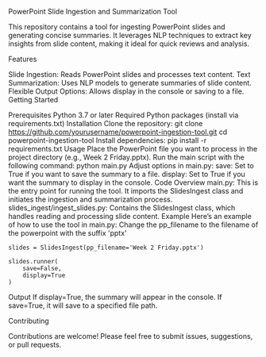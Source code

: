 PowerPoint Slide Ingestion and Summarization Tool

This repository contains a tool for ingesting PowerPoint slides and generating concise summaries. It leverages NLP techniques to extract key insights from slide content, making it ideal for quick reviews and analysis.

Features

Slide Ingestion: Reads PowerPoint slides and processes text content.
Text Summarization: Uses NLP models to generate summaries of slide content.
Flexible Output Options: Allows display in the console or saving to a file.
Getting Started

Prerequisites
Python 3.7 or later
Required Python packages (install via requirements.txt)
Installation
Clone the repository:
git clone https://github.com/yourusername/powerpoint-ingestion-tool.git
cd powerpoint-ingestion-tool
Install dependencies:
pip install -r requirements.txt
Usage
Place the PowerPoint file you want to process in the project directory (e.g., Week 2 Friday.pptx).
Run the main script with the following command:
python main.py
Adjust options in main.py:
save: Set to True if you want to save the summary to a file.
display: Set to True if you want the summary to display in the console.
Code Overview
main.py: This is the entry point for running the tool. It imports the SlidesIngest class and initiates the ingestion and summarization process.
slides_ingest/ingest_slides.py: Contains the SlidesIngest class, which handles reading and processing slide content.
Example
Here’s an example of how to use the tool in main.py:
  Change the pp_filename to the filename of the powerpoint with the suffix 'pptx' 

    slides = SlidesIngest(pp_filename='Week 2 Friday.pptx')
    
    slides.runner(
        save=False, 
        display=True
    )
  
Output
If display=True, the summary will appear in the console. If save=True, it will save to a specified file path.

Contributing

Contributions are welcome! Please feel free to submit issues, suggestions, or pull requests.

